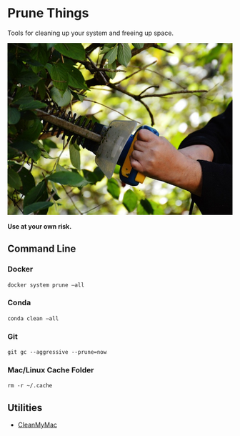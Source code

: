 # Prune Things

Tools for cleaning up your system and freeing up space. 

![](prune.jpg)

__Use at your own risk.__

## Command Line

### Docker

```
docker system prune —all
```

### Conda

```
conda clean —all
```

### Git

```
git gc --aggressive --prune=now
```

### Mac/Linux Cache Folder

```
rm -r ~/.cache
```

## Utilities

* [CleanMyMac](https://macpaw.com/cleanmymac)
